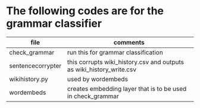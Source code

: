 # The following codes are for the grammar classifier

|file			|comments								|
|-----------------------|-----------------------------------------------------------------------|
|check_grammar		|run this for grammar classification					|
|sentencecorrypter	|this corrupts wiki_history.csv and outputs as wiki_history_write.csv	|
|wikihistory.py		|used by wordembeds							|
|wordembeds		|creates embedding layer that is to be used in check_grammar		|
